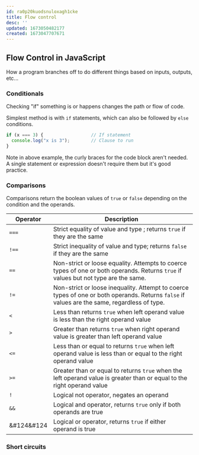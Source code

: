 ```yaml
---
id: ra0p20kuodsnuloxagh1cke
title: Flow control
desc: ''
updated: 1673050482177
created: 1673047707671
---
```

## Flow Control in JavaScript
How a program branches off to do different things based on inputs, outputs, etc...

### Conditionals
Checking "if" something is or happens changes the path or flow of code.

Simplest method is with ```if``` statements, which can also be followed by ```else``` conditions.

```js
if (x === 3) {                  // If statement
  console.log("x is 3");        // Clause to run
}
```
Note in above example, the curly braces for the code block aren't needed. A single statement or expression doesn't require them but it's good practice.

### Comparisons
Comparisons return the boolean values of ```true``` or ```false``` depending on the condition and the operands.

| Operator | Description
|---|---|
|```===```| Strict equality of value and type ; returns ```true``` if they are the same |
|```!==```| Strict inequality of value and type; returns ```false``` if they are the same|
| ```==``` | Non-strict or loose equality. Attempts to coerce types of one or both operands. Returns ```true``` if values but not type are the same.|
|```!=```| Non-strict or loose inequality. Attempt to coerce types of one or both operands. Returns ```false``` if values are the same, regardless of type.|
| ```<``` | Less than returns ```true``` when left operand value is less than the right operand value|
|```>``` | Greater than returns ```true``` when right operand value is greater than left operand value|
|```<=``` | Less than or equal to returns ```true``` when left operand value is less than or equal to the right operand value|
|```>=```| Greater than or equal to returns ```true``` when the left operand value is greater than or equal to the right operand value|
| ```!```| Logical not operator, negates an operand|
|```&&```| Logical and operator, returns ```true``` only if both operands are true|
|&#124&#124| Logical or operator, returns ```true``` if either operand is true|


### Short circuits
